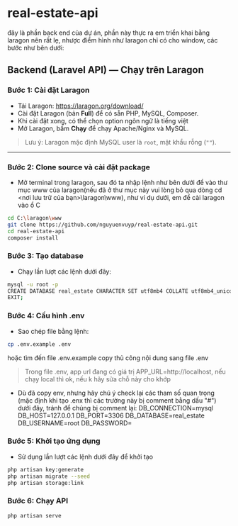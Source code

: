 # real-estate-api
đây là phần back end của dự án, phần này thực ra em triển khai bằng laragon nên rất lẹ, nhược điểm hình như laragon chỉ có cho window, các bước như bên dưới:

## Backend (Laravel API) — Chạy trên Laragon

### Bước 1: Cài đặt Laragon
- Tải Laragon: https://laragon.org/download/
- Cài đặt Laragon (bản **Full**) để có sẵn PHP, MySQL, Composer.
- Khi cài đặt xong, có thể chọn option ngôn ngữ là tiếng việt
- Mở Laragon, bấm **Chạy** để chạy Apache/Nginx và MySQL.

> Lưu ý: Laragon mặc định MySQL user là `root`, mật khẩu rỗng (`""`).

---

### Bước 2: Clone source và cài đặt package
- Mở terminal trong laragon, sau đó ta nhập lệnh như bên dưới để vào thư mục www của laragon(nếu đã ở thư mục này vui lòng bỏ qua dòng cd <nơi lưu trữ của bạn>\laragon\www), như ví dụ dưới, em để cài laragon vào ổ C
```bash
cd C:\laragon\www
git clone https://github.com/nguyuenvuyp/real-estate-api.git
cd real-estate-api
composer install
```

### Bước 3: Tạo database
- Chạy lần lượt các lệnh dưới đây:
```bash
mysql -u root -p
CREATE DATABASE real_estate CHARACTER SET utf8mb4 COLLATE utf8mb4_unicode_ci;
EXIT;
```

### Bước 4: Cấu hình .env
- Sao chép file bằng lệnh:
```bash
cp .env.example .env
```
hoặc tìm đến file .env.example copy thủ công nội dung sang file .env
> Trong file .env, app url đang có giá trị APP_URL=http://localhost, nếu chạy local thì ok, nếu k hãy sửa chỗ này cho khớp

- Dù đã copy env, nhưng hãy chú ý check lại các tham số quan trọng (mặc định khi tạo .enx thì các trường này bị comment bằng dấu "#") dưới đây, tránh để chúng bị comment lại:
DB_CONNECTION=mysql
DB_HOST=127.0.0.1
DB_PORT=3306
DB_DATABASE=real_estate
DB_USERNAME=root
DB_PASSWORD=
 

### Bước 5: Khởi tạo ứng dụng
- Sử dụng lần lượt các lệnh dưới đây để khởi tạo
```bash
php artisan key:generate
php artisan migrate --seed
php artisan storage:link
```

### Bước 6: Chạy API
```bash
php artisan serve
```